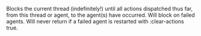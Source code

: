   Blocks the current thread (indefinitely!) until all actions
  dispatched thus far, from this thread or agent, to the agent(s) have
  occurred.  Will block on failed agents.  Will never return if
  a failed agent is restarted with :clear-actions true.
